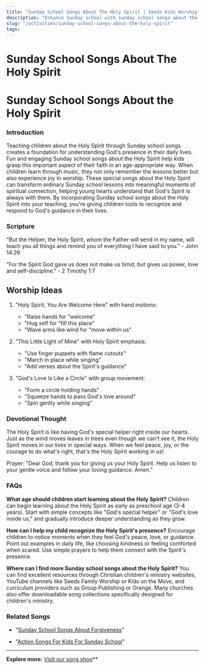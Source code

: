 ```yaml
---
title: "Sunday School Songs About The Holy Spirit | Seeds Kids Worship"
description: "Enhance Sunday school with sunday school songs about the holy spirit that teach faith through music. Educational worship resources for children."
slug: "/activities/sunday-school-songs-about-the-holy-spirit"
tags:
---
```


# Sunday School Songs About The Holy Spirit

# Sunday School Songs About the Holy Spirit
### Introduction
Teaching children about the Holy Spirit through Sunday school songs creates a foundation for understanding God's presence in their daily lives. Fun and engaging Sunday school songs about the Holy Spirit help kids grasp this important aspect of their faith in an age-appropriate way. When children learn through music, they not only remember the lessons better but also experience joy in worship. These special songs about the Holy Spirit can transform ordinary Sunday school lessons into meaningful moments of spiritual connection, helping young hearts understand that God's Spirit is always with them. By incorporating Sunday school songs about the Holy Spirit into your teaching, you're giving children tools to recognize and respond to God's guidance in their lives.

### Scripture
"But the Helper, the Holy Spirit, whom the Father will send in my name, will teach you all things and remind you of everything I have said to you." - John 14:26

"For the Spirit God gave us does not make us timid, but gives us power, love and self-discipline." - 2 Timothy 1:7

## Worship Ideas
1. "Holy Spirit, You Are Welcome Here" with hand motions:
   - "Raise hands for "welcome"
   - "Hug self for "fill this place"
   - "Wave arms like wind for "move within us"

2. "This Little Light of Mine" with Holy Spirit emphasis:
   - "Use finger puppets with flame cutouts"
   - "March in place while singing"
   - "Add verses about the Spirit's guidance"

3. "God's Love Is Like a Circle" with group movement:
   - "Form a circle holding hands"
   - "Squeeze hands to pass God's love around"
   - "Spin gently while singing"

### Devotional Thought
The Holy Spirit is like having God's special helper right inside our hearts. Just as the wind moves leaves in trees even though we can't see it, the Holy Spirit moves in our lives in special ways. When we feel peace, joy, or the courage to do what's right, that's the Holy Spirit working in us!

Prayer: "Dear God, thank you for giving us your Holy Spirit. Help us listen to your gentle voice and follow your loving guidance. Amen."

### FAQs

**What age should children start learning about the Holy Spirit?**
Children can begin learning about the Holy Spirit as early as preschool age (3-4 years). Start with simple concepts like "God's special helper" or "God's love inside us," and gradually introduce deeper understanding as they grow.

**How can I help my child recognize the Holy Spirit's presence?**
Encourage children to notice moments when they feel God's peace, love, or guidance. Point out examples in daily life, like choosing kindness or feeling comforted when scared. Use simple prayers to help them connect with the Spirit's presence.

**Where can I find more Sunday school songs about the Holy Spirit?**
You can find excellent resources through Christian children's ministry websites, YouTube channels like Seeds Family Worship or Kids on the Move, and curriculum providers such as Group Publishing or Orange. Many churches also offer downloadable song collections specifically designed for children's ministry.

### Related Songs

- "[Sunday School Songs About Forgiveness](/activities/sunday-school-songs-about-forgiveness/)"

- "[Action Songs For Kids For Sunday School](/activities/action-songs-for-kids-for-sunday-school/)"

---

**Explore more:** [Visit our song shop](https://seedskidsworship.com/shop)**

<!-- Schema Markup -->
<script type="application/ld+json">
{
  "@context": "https://schema.org",
  "@type": "MusicRecording",
  "name": "Sunday School Songs About The Holy Spirit",
  "byArtist": {
    "@type": "MusicGroup",
    "name": "Seeds Kids Worship"
  },
  "isFamilyFriendly": true,
  "url": "https://seedskidsworship.com/activities/sunday-school-songs-about-the-holy-spirit/"
}
</script>